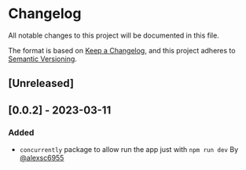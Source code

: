 # Changelog
All notable changes to this project will be documented in this file.

The format is based on [Keep a Changelog](https://keepachangelog.com/en/1.0.0/),
and this project adheres to [Semantic Versioning](https://semver.org/spec/v2.0.0.html).

## [Unreleased]

## [0.0.2] - 2023-03-11
### Added
* `concurrently` package to allow run the app just with `npm run dev` By [@alexsc6955](https://github.com/alexsc6955)
